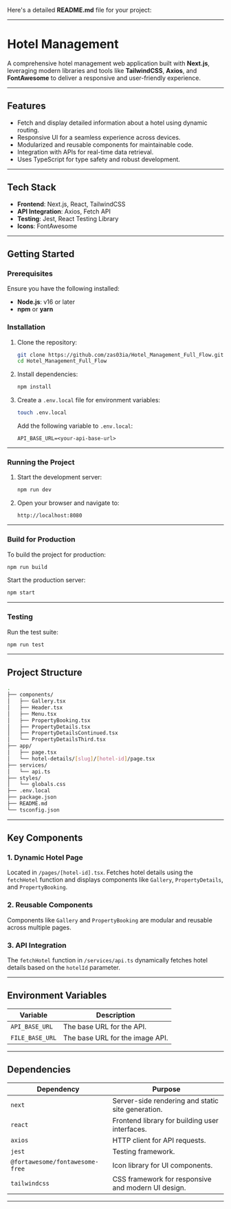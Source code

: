 Here's a detailed **README.md** file for your project:

---

# **Hotel Management**

A comprehensive hotel management web application built with **Next.js**, leveraging modern libraries and tools like **TailwindCSS**, **Axios**, and **FontAwesome** to deliver a responsive and user-friendly experience.

---

## **Features**
- Fetch and display detailed information about a hotel using dynamic routing.
- Responsive UI for a seamless experience across devices.
- Modularized and reusable components for maintainable code.
- Integration with APIs for real-time data retrieval.
- Uses TypeScript for type safety and robust development.

---

## **Tech Stack**
- **Frontend**: Next.js, React, TailwindCSS
- **API Integration**: Axios, Fetch API
- **Testing**: Jest, React Testing Library
- **Icons**: FontAwesome

---

## **Getting Started**

### **Prerequisites**
Ensure you have the following installed:
- **Node.js**: v16 or later
- **npm** or **yarn**

### **Installation**

1. Clone the repository:
   ```bash
   git clone https://github.com/zas03ia/Hotel_Management_Full_Flow.git
   cd Hotel_Management_Full_Flow
   ```

2. Install dependencies:
   ```bash
   npm install
   ```

3. Create a `.env.local` file for environment variables:
   ```bash
   touch .env.local
   ```

   Add the following variable to `.env.local`:
   ```
   API_BASE_URL=<your-api-base-url>
   ```

---

### **Running the Project**

1. Start the development server:
   ```bash
   npm run dev
   ```

2. Open your browser and navigate to:
   ```
   http://localhost:8080
   ```

---

### **Build for Production**

To build the project for production:
```bash
npm run build
```

Start the production server:
```bash
npm start
```

---

### **Testing**

Run the test suite:
```bash
npm run test
```

---

## **Project Structure**

```bash
.
├── components/
│   ├── Gallery.tsx
│   ├── Header.tsx
│   ├── Menu.tsx
│   ├── PropertyBooking.tsx
│   ├── PropertyDetails.tsx
│   ├── PropertyDetailsContinued.tsx
│   └── PropertyDetailsThird.tsx
├── app/
│   ├── page.tsx
│   └── hotel-details/[slug]/[hotel-id]/page.tsx
├── services/
│   └── api.ts
├── styles/
│   └── globals.css
├── .env.local
├── package.json
├── README.md
└── tsconfig.json
```

---

## **Key Components**

### **1. Dynamic Hotel Page**
Located in `/pages/[hotel-id].tsx`. Fetches hotel details using the `fetchHotel` function and displays components like `Gallery`, `PropertyDetails`, and `PropertyBooking`.

### **2. Reusable Components**
Components like `Gallery` and `PropertyBooking` are modular and reusable across multiple pages.

### **3. API Integration**
The `fetchHotel` function in `/services/api.ts` dynamically fetches hotel details based on the `hotelId` parameter.

---

## **Environment Variables**

| Variable       | Description                     |
|----------------|---------------------------------|
| `API_BASE_URL` | The base URL for the API.      |
| `FILE_BASE_URL` | The base URL for the image API.      |

---

## **Dependencies**

| Dependency                     | Purpose                                                                 |
|--------------------------------|-------------------------------------------------------------------------|
| `next`                         | Server-side rendering and static site generation.                      |
| `react`                        | Frontend library for building user interfaces.                         |
| `axios`                        | HTTP client for API requests.                                          |
| `jest`                         | Testing framework.                                                     |
| `@fortawesome/fontawesome-free`| Icon library for UI components.                                        |
| `tailwindcss`                  | CSS framework for responsive and modern UI design.                     |

---
